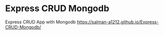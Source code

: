 # Express CRUD Mongodb
 Express CRUD App with Mongodb
https://salman-a1212.github.io/Express-CRUD-Mongodb/

